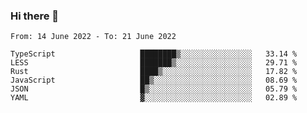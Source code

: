 ### Hi there 👋

<!--START_SECTION:waka-->

```text
From: 14 June 2022 - To: 21 June 2022

TypeScript                   ████████▒░░░░░░░░░░░░░░░░   33.14 %
LESS                         ███████▒░░░░░░░░░░░░░░░░░   29.71 %
Rust                         ████▒░░░░░░░░░░░░░░░░░░░░   17.82 %
JavaScript                   ██▒░░░░░░░░░░░░░░░░░░░░░░   08.69 %
JSON                         █▒░░░░░░░░░░░░░░░░░░░░░░░   05.79 %
YAML                         ▓░░░░░░░░░░░░░░░░░░░░░░░░   02.89 %
```

<!--END_SECTION:waka-->

<!--
**jtaox/jtaox** is a ✨ _special_ ✨ repository because its `README.md` (this file) appears on your GitHub profile.

Here are some ideas to get you started:

- 🔭 I’m currently working on ...
- 🌱 I’m currently learning ...
- 👯 I’m looking to collaborate on ...
- 🤔 I’m looking for help with ...
- 💬 Ask me about ...
- 📫 How to reach me: ...
- 😄 Pronouns: ...
- ⚡ Fun fact: ...
-->
